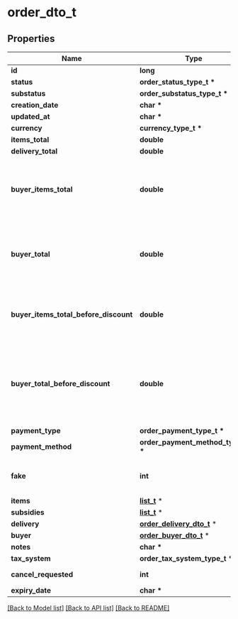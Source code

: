 # order_dto_t

## Properties
Name | Type | Description | Notes
------------ | ------------- | ------------- | -------------
**id** | **long** | Идентификатор заказа. | [optional] 
**status** | **order_status_type_t \*** |  | [optional] 
**substatus** | **order_substatus_type_t \*** |  | [optional] 
**creation_date** | **char \*** |  | [optional] 
**updated_at** | **char \*** |  | [optional] 
**currency** | **currency_type_t \*** |  | [optional] 
**items_total** | **double** | Платеж покупателя.  | [optional] 
**delivery_total** | **double** | Стоимость доставки.  | [optional] 
**buyer_items_total** | **double** | {% note warning \&quot;\&quot; %}  Этот параметр устарел.  {% endnote %}  Стоимость всех товаров в заказе в валюте покупателя после применения скидок и без учета стоимости доставки.  | [optional] 
**buyer_total** | **double** | {% note warning \&quot;\&quot; %}  Этот параметр устарел.  {% endnote %}  Стоимость всех товаров в заказе в валюте покупателя после применения скидок и с учетом стоимости доставки.  | [optional] 
**buyer_items_total_before_discount** | **double** | Стоимость всех товаров в заказе в валюте покупателя без учета стоимости доставки и до применения скидок по:  * акциям; * купонам; * промокодам.  | [optional] 
**buyer_total_before_discount** | **double** | {% note warning \&quot;\&quot; %}  Этот параметр устарел.  {% endnote %}  Стоимость всех товаров в заказе в валюте покупателя до применения скидок и с учетом стоимости доставки (&#x60;buyerItemsTotalBeforeDiscount&#x60; + стоимость доставки).  | [optional] 
**payment_type** | **order_payment_type_t \*** |  | [optional] 
**payment_method** | **order_payment_method_type_t \*** |  | [optional] 
**fake** | **int** | Тип заказа:  * &#x60;false&#x60; — настоящий заказ покупателя.  * &#x60;true&#x60; — [тестовый](../../pushapi/concepts/sandbox.md) заказ Маркета.  | [optional] 
**items** | [**list_t**](order_item_dto.md) \* | Список товаров в заказе. | 
**subsidies** | [**list_t**](order_subsidy_dto.md) \* | Список субсидий по типам. | [optional] 
**delivery** | [**order_delivery_dto_t**](order_delivery_dto.md) \* |  | [optional] 
**buyer** | [**order_buyer_dto_t**](order_buyer_dto.md) \* |  | [optional] 
**notes** | **char \*** | Комментарий к заказу. | [optional] 
**tax_system** | **order_tax_system_type_t \*** |  | [optional] 
**cancel_requested** | **int** | **Только для модели DBS**  Запрошена ли отмена.  | [optional] 
**expiry_date** | **char \*** |  | [optional] 

[[Back to Model list]](../README.md#documentation-for-models) [[Back to API list]](../README.md#documentation-for-api-endpoints) [[Back to README]](../README.md)


